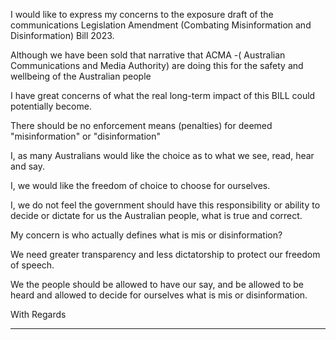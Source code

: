I would like to express my concerns to the exposure draft of the communications Legislation
Amendment (Combating Misinformation and Disinformation) Bill 2023.

Although we have been sold that narrative that ACMA -( Australian Communications and Media
Authority) are doing this for the safety and wellbeing of the Australian people

I have great concerns of what the real long-term impact of this BILL could potentially become.

There should be no enforcement means (penalties) for deemed "misinformation" or "disinformation"

I, as many Australians would like the choice as to what we see, read, hear and say.

I, we would like the freedom of choice to choose for ourselves.

I, we do not feel the government should have this responsibility or ability to decide or dictate for us
the Australian people, what is true and correct.

My concern is who actually defines what is mis or disinformation?

We need greater transparency and less dictatorship to protect our freedom of speech.

We the people should be allowed to have our say, and be allowed to be heard and allowed to decide
for ourselves what is mis or disinformation.

With Regards


-----

